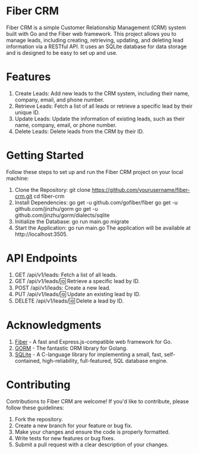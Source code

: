 # Fiber CRM
Fiber CRM is a simple Customer Relationship Management (CRM) system built with Go and the Fiber web framework. This project allows you to manage leads, including creating, retrieving, updating, and deleting lead information via a RESTful API. It uses an SQLite database for data storage and is designed to be easy to set up and use.
# Features
1. Create Leads: Add new leads to the CRM system, including their name, company, email, and phone number.
2. Retrieve Leads: Fetch a list of all leads or retrieve a specific lead by their unique ID.
3. Update Leads: Update the information of existing leads, such as their name, company, email, or phone number.
4. Delete Leads: Delete leads from the CRM by their ID.
# Getting Started
Follow these steps to set up and run the Fiber CRM project on your local machine:
1. Clone the Repository:
git clone https://github.com/yourusername/fiber-crm.git
cd fiber-crm
2. Install Dependencies:
go get -u github.com/gofiber/fiber
go get -u github.com/jinzhu/gorm
go get -u github.com/jinzhu/gorm/dialects/sqlite
3. Initialize the Database:
go run main.go migrate
4. Start the Application:
go run main.go
The application will be available at http://localhost:3505.
# API Endpoints
1. GET /api/v1/leads: Fetch a list of all leads.
2. GET /api/v1/leads/:id: Retrieve a specific lead by ID.
3. POST /api/v1/leads: Create a new lead.
4. PUT /api/v1/leads/:id: Update an existing lead by ID.
5. DELETE /api/v1/leads/:id: Delete a lead by ID.
# Acknowledgments
1. [Fiber](https://github.com/gofiber/fiber) - A fast and Express.js-compatible web framework for Go.
2. [GORM](https://gorm.io/) - The fantastic ORM library for Golang.
3. [SQLite](https://www.sqlite.org/index.html) - A C-language library for implementing a small, fast, self-contained, high-reliability, full-featured, SQL database engine.
# Contributing
Contributions to Fiber CRM are welcome! If you'd like to contribute, please follow these guidelines:
1. Fork the repository.
2. Create a new branch for your feature or bug fix.
3. Make your changes and ensure the code is properly formatted.
4. Write tests for new features or bug fixes.
5. Submit a pull request with a clear description of your changes.
